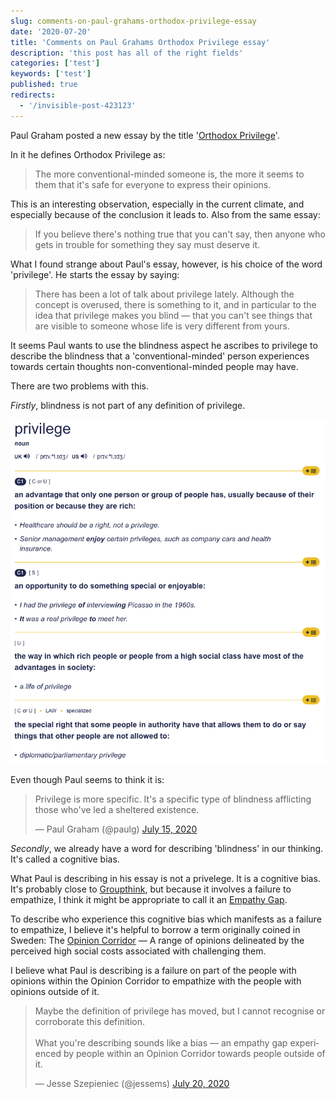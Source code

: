 ```yaml
---
slug: comments-on-paul-grahams-orthodox-privilege-essay
date: '2020-07-20'
title: 'Comments on Paul Grahams Orthodox Privilege essay'
description: 'this post has all of the right fields'
categories: ['test']
keywords: ['test']
published: true
redirects:
  - '/invisible-post-423123'
---
```


Paul Graham posted a new essay by the title '[Orthodox Privilege](http://paulgraham.com/orth.html)'.

In it he defines Orthodox Privilege as:

> The more conventional-minded someone is, the more it seems to them that it's safe for everyone to express their opinions.

This is an interesting observation, especially in the current climate, and especially because of the conclusion it leads to. Also from the same essay:

> If you believe there's nothing true that you can't say, then anyone who gets in trouble for something they say must deserve it.

What I found strange about Paul's essay, however, is his choice of the word 'privilege'. He starts the essay by saying:

> There has been a lot of talk about privilege lately. Although the concept is overused, there is something to it, and in particular to the idea that privilege makes you blind — that you can't see things that are visible to someone whose life is very different from yours.

It seems Paul wants to use the blindness aspect he ascribes to privilege to describe the blindness that a 'conventional-minded' person experiences towards certain thoughts non-conventional-minded people may have.

There are two problems with this.

_Firstly_, blindness is not part of any definition of privilege.

![Definition of privilege](./images/privilege.png)

Even though Paul seems to think it is:

<blockquote class="twitter-tweet"><p lang="en" dir="ltr">Privilege is more specific. It's a specific type of blindness afflicting those who've led a sheltered existence.</p>&mdash; Paul Graham (@paulg) <a href="https://twitter.com/paulg/status/1283434346196742145?ref_src=twsrc%5Etfw">July 15, 2020</a></blockquote> <script async src="https://platform.twitter.com/widgets.js" charset="utf-8"></script>

_Secondly_, we already have a word for describing 'blindness' in our thinking. It's called a cognitive bias.

What Paul is describing in his essay is not a privelege. It is a cognitive bias. It's probably close to [Groupthink](https://en.wikipedia.org/wiki/Groupthink), but because it involves a failure to empathize, I think it might be appropriate to call it an [Empathy Gap](https://en.wikipedia.org/wiki/Empathy_gap).

To describe who experience this cognitive bias which manifests as a failure to empathize, I believe it's helpful to borrow a term originally coined in Sweden: The [Opinion Corridor](https://en.wikipedia.org/wiki/Opinion_corridor) — A range of opinions delineated by the perceived high social costs associated with challenging them.

I believe what Paul is describing is a failure on part of the people with opinions within the Opinion Corridor to empathize with the people with opinions outside of it.

<blockquote class="twitter-tweet" data-conversation="none"><p lang="en" dir="ltr">Maybe the definition of privilege has moved, but I cannot recognise or corroborate this definition.<br /><br />What you're describing sounds like a bias — an empathy gap experienced by people within an Opinion Corridor towards people outside of it.</p>&mdash; Jesse Szepieniec (@jessems) <a href="https://twitter.com/jessems/status/1285087174124277760?ref_src=twsrc%5Etfw">July 20, 2020</a></blockquote> <script async src="https://platform.twitter.com/widgets.js" charset="utf-8"></script>
